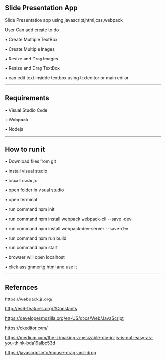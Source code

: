 Slide Presentation App
----------------------
Slide Presentation app using javascript,html,css,webpack

User Can add create to do 

•	Create Multiple TextBox  

•	Create Multiple Inages 

•	Resize and Drag Images

•	Resize and Drag TextBox

•	can edit text insidde textbox using texteditor or main editor

----------------------
Requirements
---------------------

•	Visual Studio Code

•	Webpack

•	Nodejs


----------------------
How to run it 
---------------------
•	Download files from git 

•	install visual studio

•	intsall node js

•	open folder in visual studio

•	open terminal 

•	run command npm init

•	run command npm install webpack webpack-cli --save -dev

•	run command npm install webpack-dev-server --save-dev

•	run command npm run build

•	run command npm start

•	browser will open localhost 

•	click assignmentg.html and use it 

---------------------
Refernces
---------------------
https://webpack.js.org/

http://es6-features.org/#Constants

https://developer.mozilla.org/en-US/docs/Web/JavaScript

https://ckeditor.com/

https://medium.com/the-z/making-a-resizable-div-in-js-is-not-easy-as-you-think-bda19a1bc53d

https://javascript.info/mouse-drag-and-drop







